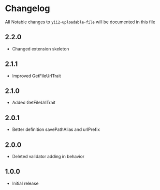 # Changelog

All Notable changes to `yii2-uploadable-file` will be documented in this file

## 2.2.0
- Changed extension skeleton

## 2.1.1
- Improved GetFileUrlTrait

## 2.1.0
- Added GetFileUrlTrait

## 2.0.1
- Better definition savePathAlias and urlPrefix

## 2.0.0
- Deleted validator adding in behavior

## 1.0.0
- Initial release
